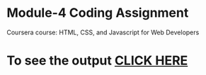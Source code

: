# Module-4 Coding Assignment

Coursera course: HTML, CSS, and Javascript for Web Developers

# To see the output [CLICK HERE](https://aratrik-02.github.io/coursera-test/mod4soln/)
